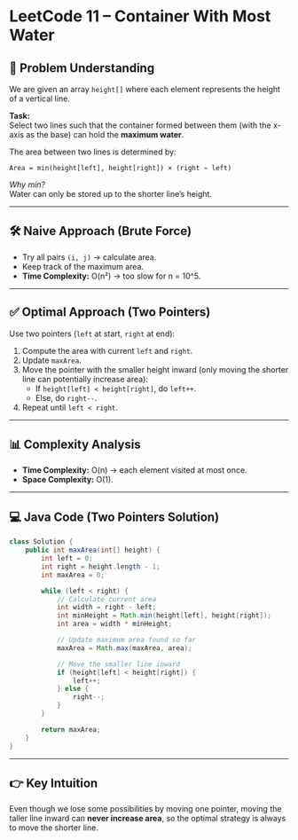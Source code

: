 # LeetCode 11 – Container With Most Water

## 🔎 Problem Understanding

We are given an array `height[]` where each element represents the height of a vertical line.

**Task:**  
Select two lines such that the container formed between them (with the x-axis as the base) can hold the **maximum water**.

The area between two lines is determined by:

```
Area = min(height[left], height[right]) × (right − left)
```

*Why min?*  
Water can only be stored up to the shorter line’s height.

---

## 🛠️ Naive Approach (Brute Force)
- Try all pairs `(i, j)` → calculate area.
- Keep track of the maximum area.
- **Time Complexity:** O(n²) → too slow for n = 10^5.

---

## ✅ Optimal Approach (Two Pointers)

Use two pointers (`left` at start, `right` at end):

1. Compute the area with current `left` and `right`.
2. Update `maxArea`.
3. Move the pointer with the smaller height inward (only moving the shorter line can potentially increase area):
   - If `height[left] < height[right]`, do `left++`.
   - Else, do `right--`.
4. Repeat until `left < right`.

---

## 📊 Complexity Analysis

- **Time Complexity:** O(n) → each element visited at most once.
- **Space Complexity:** O(1).

---

## 💻 Java Code (Two Pointers Solution)

```java
class Solution {
    public int maxArea(int[] height) {
        int left = 0;
        int right = height.length - 1;
        int maxArea = 0;

        while (left < right) {
            // Calculate current area
            int width = right - left;
            int minHeight = Math.min(height[left], height[right]);
            int area = width * minHeight;

            // Update maximum area found so far
            maxArea = Math.max(maxArea, area);

            // Move the smaller line inward
            if (height[left] < height[right]) {
                left++;
            } else {
                right--;
            }
        }

        return maxArea;
    }
}
```

---

## 👉 Key Intuition

Even though we lose some possibilities by moving one pointer, moving the taller line inward can **never increase area**, so the optimal strategy is always to move the shorter line.
